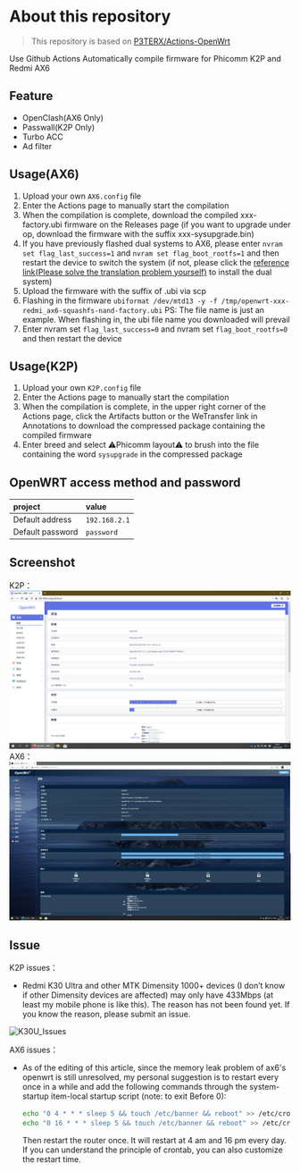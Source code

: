 # About this repository
> This repository is based on [P3TERX/Actions-OpenWrt](https://github.com/P3TERX/Actions-OpenWrt)

Use Github Actions Automatically compile firmware for Phicomm K2P and Redmi AX6

## Feature

* OpenClash(AX6 Only)
* Passwall(K2P Only)
* Turbo ACC
* Ad filter

## Usage(AX6)

1. Upload your own `AX6.config` file
2. Enter the Actions page to manually start the compilation
3. When the compilation is complete, download the compiled xxx-factory.ubi firmware on the Releases page (if you want to upgrade under op, download the firmware with the suffix xxx-sysupgrade.bin)
4. If you have previously flashed dual systems to AX6, please enter `nvram set flag_last_success=1` and `nvram set flag_boot_rootfs=1` and then restart the device to switch the system (if not, please click the [reference link(Please solve the translation problem yourself)](https://www.right.com.cn/forum/thread-6054985-1-1.html) to install the dual system)
5. Upload the firmware with the suffix of .ubi via scp
6. Flashing in the firmware `ubiformat /dev/mtd13 -y -f /tmp/openwrt-xxx-redmi_ax6-squashfs-nand-factory.ubi` PS: The file name is just an example. When flashing in, the ubi file name you downloaded will prevail
7. Enter nvram set `flag_last_success=0` and nvram set `flag_boot_rootfs=0` and then restart the device

## Usage(K2P)

1. Upload your own `K2P.config` file 
2. Enter the Actions page to manually start the compilation
3. When the compilation is complete, in the upper right corner of the Actions page, click the Artifacts button or the WeTransfer link in Annotations to download the compressed package containing the compiled firmware
4. Enter breed and select ⚠️Phicomm layout⚠️ to brush into the file containing the word `sysupgrade` in the compressed package 

## OpenWRT access method and password
   | project | value |
   | :--- | :--- |
   | Default address | `192.168.2.1` |
   | Default password | `password` |

## Screenshot

K2P：
![luci\_admin\_status\_overview](.gitbook/assets/K2P-OP.png)
AX6：
![luci\_admin\_status\_overview](.gitbook/assets/AX6-OP.png)

## Issue

K2P issues：
* Redmi K30 Ultra and other MTK Dimensity 1000+ devices (I don’t know if other Dimensity devices are affected) may only have 433Mbps (at least my mobile phone is like this). The reason has not been found yet. If you know the reason, please submit an issue. 

![K30U\_Issues](https://i.loli.net/2021/03/18/TsXa75gWvLr3wOI.jpg)

AX6 issues：
* As of the editing of this article, since the memory leak problem of ax6's openwrt is still unresolved, my personal suggestion is to restart every once in a while and add the following commands through the system-startup item-local startup script (note: to exit Before 0):
   ```bash
   echo "0 4 * * * sleep 5 && touch /etc/banner && reboot" >> /etc/crontabs/root
   echo "0 16 * * * sleep 5 && touch /etc/banner && reboot" >> /etc/crontabs/root
   ```
   Then restart the router once. It will restart at 4 am and 16 pm every day. If you can understand the principle of crontab, you can also customize the restart time.
